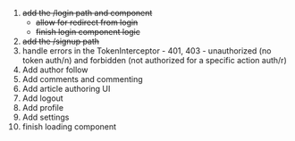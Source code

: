 1. ~~add the /login path and component~~
   - ~~allow for redirect from login~~
   - ~~finish login component logic~~
2. ~~add the /signup path~~
3. handle errors in the TokenInterceptor - 401, 403 - unauthorized (no token auth/n) and forbidden (not authorized for a specific action auth/r)
8. Add author follow
10. Add comments and commenting
7. Add article authoring UI
4. Add logout
5. Add profile
6. Add settings
9. finish loading component
